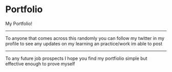 # Portfolio
My Portfolio!

<hr>

To anyone that comes across this randomly you can follow my twitter in my profile to see any updates on my learning an practice/work im able to post

<hr>

To any future job prospects I hope you find my portfiolio simple but effective enough to prove myself
